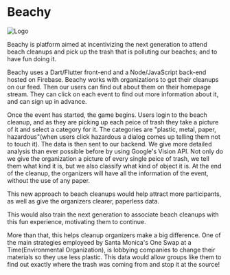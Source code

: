 # Beachy
![Logo](/beachy/logos/Banner.jpg)

Beachy is platform aimed at incentivizing the next generation to attend beach cleanups and pick up the trash that is polluting our beaches; and to have fun doing it.

Beachy uses a Dart/Flutter front-end and a Node/JavaScript back-end hosted on Firebase. Beachy works with organizations to get their cleanups on our feed. Then our users can find out about them on their homepage stream. They can click on each event to find out more information about it, and can sign up in advance.

Once the event has started, the game begins. Users login to the beach cleanup, and as they are picking up each peice of trash they take a picture of it and select a category for it. The categories are "plastic, metal, paper, hazardous"(when users click hazardous a dialog comes up telling them not to touch it). The data is then sent to our backend. We give more detailed analysis than ever possible before by using Google's Vision API. Not only do we give the organization a picture of every single peice of trash, we tell them what kind it is, but we also classify what kind of object it is. At the end of the cleanup, the organizers will have all the information of the event, without the use of any paper.

This new approach to beach cleanups would help attract more participants, as well as give the organizers clearer, paperless data.

This would also train the next generation to associate beach cleanups with this fun experience, motivating them to continue.

More than that, this helps cleanup organizers make a big difference. One of the main strategies employeed by Santa Monica's One Swap at a Time(Environmental Organization), is lobbying companies to change their materials so they use less plastic. This data would allow groups like them to find out exactly where the trash was coming from and stop it at the source!
